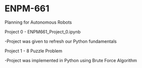 # ENPM-661
Planning for Autonomous Robots

Project 0 - ENPM661_Project_0.ipynb

-Project was given to refresh our Python fundamentals

Project 1 - 8 Puzzle Problem



-Project was implemented in Python using Brute Force Algorithm
